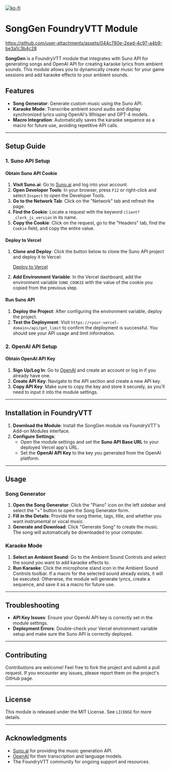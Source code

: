 
[![ko-fi](https://ko-fi.com/img/githubbutton_sm.svg)](https://ko-fi.com/D1D210UKH9)  

# SongGen FoundryVTT Module


https://github.com/user-attachments/assets/044c780e-2ead-4c97-a4b9-be3a1c3b4c28


**SongGen** is a FoundryVTT module that integrates with Suno API for generating songs and OpenAI API for creating karaoke lyrics from ambient sounds. This module allows you to dynamically create music for your game sessions and add karaoke effects to your ambient sounds.

## Features

- **Song Generator**: Generate custom music using the Suno API.
- **Karaoke Mode**: Transcribe ambient sound audio and display synchronized lyrics using OpenAI's Whisper and GPT-4 models.
- **Macro Integration**: Automatically saves the karaoke sequence as a macro for future use, avoiding repetitive API calls.

---

## Setup Guide

### 1. Suno API Setup

#### Obtain Suno API Cookie

1. **Visit Suno.ai**: Go to [Suno.ai](https://app.suno.ai) and log into your account.
2. **Open Developer Tools**: In your browser, press `F12` or right-click and select `Inspect` to open the Developer Tools.
3. **Go to the Network Tab**: Click on the "Network" tab and refresh the page.
4. **Find the Cookie**: Locate a request with the keyword `client?_clerk_js_version` in its name.
5. **Copy the Cookie**: Click on the request, go to the "Headers" tab, find the `Cookie` field, and copy the entire value.

#### Deploy to Vercel

1. **Clone and Deploy**: Click the button below to clone the Suno API project and deploy it to Vercel:

   [Deploy to Vercel](https://vercel.com/new/clone?repository-url=https%3A%2F%2Fgithub.com%2Fgcui-art%2Fsuno-api&env=SUNO_COOKIE&project-name=suno-api&repository-name=suno-api)

2. **Add Environment Variable**: In the Vercel dashboard, add the environment variable `SUNO_COOKIE` with the value of the cookie you copied from the previous step.

#### Run Suno API

1. **Deploy the Project**: After configuring the environment variable, deploy the project.
2. **Test the Deployment**: Visit `https://<your-vercel-domain>/api/get_limit` to confirm the deployment is successful. You should see your API usage and limit information.

### 2. OpenAI API Setup

#### Obtain OpenAI API Key

1. **Sign Up/Log In**: Go to [OpenAI](https://platform.openai.com/signup) and create an account or log in if you already have one.
2. **Create API Key**: Navigate to the API section and create a new API key.
3. **Copy API Key**: Make sure to copy the key and store it securely, as you'll need to input it into the module settings.

---

## Installation in FoundryVTT

1. **Download the Module**: Install the SongGen module via FoundryVTT's Add-on Modules interface.
2. **Configure Settings**: 
   - Open the module settings and set the **Suno API Base URL** to your deployed Vercel app's URL.
   - Set the **OpenAI API Key** to the key you generated from the OpenAI platform.

---

## Usage

### Song Generator

1. **Open the Song Generator**: Click the "Piano" icon on the left sidebar and select the "+" button to open the Song Generator form.
2. **Fill in the Details**: Provide the song theme, tags, title, and whether you want instrumental or vocal music.
3. **Generate and Download**: Click "Generate Song" to create the music. The song will automatically be downloaded to your computer.

### Karaoke Mode

1. **Select an Ambient Sound**: Go to the Ambient Sound Controls and select the sound you want to add karaoke effects to.
2. **Run Karaoke**: Click the microphone stand icon in the Ambient Sound Controls toolbar. If a macro for the selected sound already exists, it will be executed. Otherwise, the module will generate lyrics, create a sequence, and save it as a macro for future use.

---

## Troubleshooting

- **API Key Issues**: Ensure your OpenAI API key is correctly set in the module settings.
- **Deployment Errors**: Double-check your Vercel environment variable setup and make sure the Suno API is correctly deployed.

---

## Contributing

Contributions are welcome! Feel free to fork the project and submit a pull request. If you encounter any issues, please report them on the project's GitHub page.

---

## License

This module is released under the MIT License. See `LICENSE` for more details.

---

## Acknowledgments

- [Suno.ai](https://app.suno.ai) for providing the music generation API.
- [OpenAI](https://platform.openai.com/) for their transcription and language models.
- The FoundryVTT community for ongoing support and resources.
